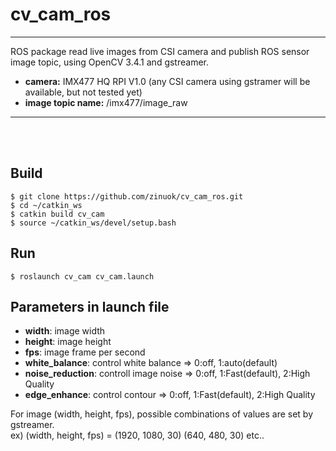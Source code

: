 # cv_cam_ros

***
ROS package read live images from CSI camera and publish ROS sensor image topic, using OpenCV 3.4.1 and gstreamer.<br>
+ **camera:** IMX477 HQ RPI V1.0 (any CSI camera using gstramer will be available, but not tested yet) 
+ **image topic name:** /imx477/image_raw
***
<br><br>

## Build
```
$ git clone https://github.com/zinuok/cv_cam_ros.git
$ cd ~/catkin_ws
$ catkin build cv_cam
$ source ~/catkin_ws/devel/setup.bash
```

## Run
```
$ roslaunch cv_cam cv_cam.launch
```

## Parameters in launch file
+ **width**: image width
+ **height**: image height
+ **fps**: image frame per second
+ **white_balance**: control white balance  => 0:off, 1:auto(default)
+ **noise_reduction**: controll image noise => 0:off, 1:Fast(default), 2:High Quality
+ **edge_enhance**: control contour         => 0:off, 1:Fast(default), 2:High Quality

For image (width, height, fps), possible combinations of values are set by gstreamer.<br>
ex) (width, height, fps) = (1920, 1080, 30)   (640, 480, 30)  etc..

